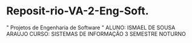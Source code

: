 # Reposit-rio-VA-2-Eng-Soft.
" Projetos de Engenharia de Software "
ALUNO:  ISMAEL DE SOUSA ARAUJO
CURSO:  SISTEMAS DE INFORMAÇÃO
3  SEMESTRE  NOTURNO
